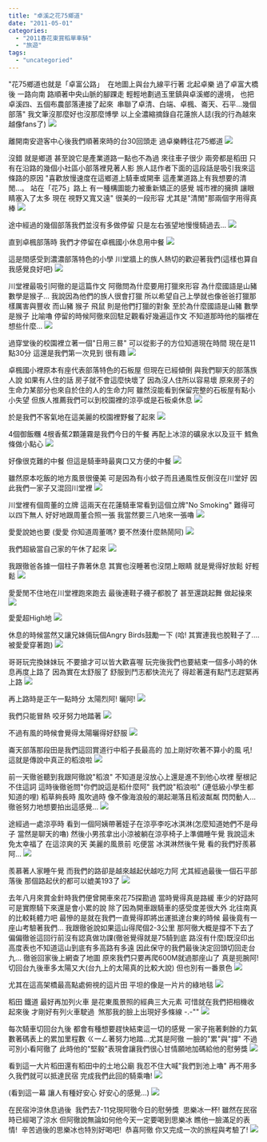 ```yaml
---
title: "卓溪之花75鄉道"
date: "2011-05-01"
categories: 
  - "2011春花東賞稻單車騎"
  - "旅遊"
tags: 
  - "uncategoried"
---
```


"花75鄉道也就是「卓富公路」  在地圖上與台九線平行著 北起卓樂 過了卓富大橋後 一路向南 路順著中央山脈的腳踝走 輕輕地劃過玉里鎮與卓溪鄉的邊境， 也把卓溪四、五個布農部落連接了起來  串聯了卓清、白端、卓楓、崙天、石平…幾個部落" 我文筆沒那麼好也沒那麼博學 以上全濃縮摘錄自花蓮旅人誌(我的行為越來越像fans了) ![](images/5639431912_03e7e06b50.jpg)

離開南安遊客中心後我們順著來時的台30回頭走 過卓樂轉往花75鄉道 ![](images/5639438182_f5839d697c.jpg) 

沒錯 就是鄉道 甚至說它是產業道路一點也不為過 來往車子很少 兩旁都是稻田 只有在沿路的幾個小社區小部落裡見著人影 旅人誌作者下面的這段話是吸引我來這條路的原因 "喜歡放慢速度在這鄉道上騎車或開車 這產業道路上有我想要的清閒…。 站在「花75」路上 有一種構圖能力被重新矯正的感覺 城市裡的擁擠 讓眼睛塞入了太多 現在 視野又寬又遠" 很美的一段形容 尤其是"清閒"那兩個字用得真棒 ![](images/5638856409_0ed173c9dc.jpg)

途中經過的幾個部落我們並沒有多做停留 只是左右張望地慢慢騎過去... ![](images/5638855799_d591544a0c.jpg)

直到卓楓部落時 我們才停留在卓楓國小休息用中餐 ![](images/5639431332_eb13949222.jpg)

這是間感受到濃濃部落特色的小學 川堂牆上的族人熱切的歡迎著我們(這樣也算自我感覺良好吧) ![](images/5639431086_15068562cc.jpg)

川堂裡最吸引阿徹的是這篇作文 阿徹問為什麼要用打獵來形容 為什麼國語是山豬 數學是猴子... 我說因為他們的族人很會打獵 所以希望自己上學就也像爸爸打獵那樣厲害與豐收 而山豬 猴子 飛鼠 則是他們打獵的對象 至於為什麼國語是山豬 數學是猴子 比喻嚕 停留的時候阿徹來回駐足觀看好幾遍這作文 不知道那時他的腦裡在想些什麼... ![](images/5639430886_cc73c9e77f.jpg)

過穿堂後的校園裡立著一個"日用三晷" 可以從影子的方位知道現在時間 現在是11點30分 這還是我們第一次見到 很有趣 ![](images/5639429002_0d541a427a.jpg)

卓楓國小裡原本有座代表部落特色的石板屋 但現在已經傾倒 與我們聊天的部落族人說 如果有人住的話 房子就不會這麼快壞了 因為沒人住所以容易壞 原來房子的生命力某部分也來自於住的人的生命力阿 雖然沒能看到保留完整的石板屋有點小小失望 但族人推薦我們可以到校園裡的涼亭或是石板桌休息 ![](images/5639430084_3c41592bbd.jpg)

於是我們不客氣地在這美麗的校園裡野餐了起來 ![](images/5638854735_88a7284816.jpg)

4個御飯糰 4根香蕉2顆蓮霧是我們今日的午餐 再配上冰涼的礦泉水以及豆干 鱈魚條做小點心 ![](images/5638854253_0f00142559.jpg)

好像很克難的中餐 但這是騎車時最爽口又方便的中餐 ![](images/5638853859_32353eeb6e.jpg)

雖然原本吃飯的地方風景很優美 可是因為有小蚊子而且通風性反倒沒在川堂好 因此我們一家子又混回川堂裡 ![](images/5638853275_14cac01767.jpg)

川堂裡有個周董的立牌 這兩天在花蓮騎車常看到這個立牌"No Smoking" 難得可以四下無人 好好地跟周董合照一張 我當然要三八地來一張嚕 ![](images/5639430444_750aec97d2.jpg)

愛愛說她也要 (愛愛 你知道周董嗎? 要不然湊什麼熱鬧阿) ![](images/5639428740_6336225e95.jpg)

我們超級當自己家的午休了起來 ![](images/5639428176_697744babf.jpg)

我跟徹爸各據一個柱子靠著休息 其實也沒睡著也沒閉上眼睛 就是覺得好放鬆 好輕鬆 ![](images/5639428346_dece76c905.jpg)

愛愛閒不住地在川堂裡跑來跑去 最後連鞋子襪子都脫了 甚至還跳起舞 做起操來 ![](images/5638852357_62ccaf0fec.jpg)

愛愛超High地 ![](images/5639427696_1da096b10a.jpg)

休息的時候當然又讓兄妹倆玩個Angry Birds鼓勵一下 (哈! 其實連我也脫鞋子了....被愛愛穿著跑) ![](images/5639427534_f003408dc6.jpg)

哥哥玩完換妹妹玩 不要搶才可以皆大歡喜喔 玩完後我們也要結束一個多小時的休息再度上路了 因為實在太舒服了 舒服到鬥志都快流光了 得趁著還有點鬥志趕緊再上路 ![](images/5639427384_fbb732c8f5.jpg)

再上路時是正午一點時分 太陽烈阿! 曬阿! ![](images/5638851675_4dc6be1ec9.jpg)

我們只能冒熱 咬牙努力地踏著 ![](images/5638851475_a83c14d20a.jpg)

不過有風的時候會覺得太陽曬得好舒服 ![](images/5638850943_eb40b3506e.jpg)

崙天部落那段田是我們這回賞道行中稻子長最高的 加上剛好吹著不算小的風 吼! 這就是傳說中真正的稻浪啦 ![](images/5638851339_1fb4f85b0d.jpg)

前一天徹爸聽到我跟阿徹說"稻浪" 不知道是沒放心上還是進不到他心坎裡 壓根記不住這詞 這時後徹爸問"你們說這是稻什麼阿" 我們說"稻浪啦" (連低級小學生都知道的哩) 稻草夠長時 風吹過時 像不像海浪般的潮起潮落且稻波粼粼 閃閃動人...徹爸努力地想要拍出這感覺... ![](images/5639425152_272cd606ae.jpg)

途經過一處涼亭時 看到一個阿姨帶著姪子在涼亭李吃冰淇淋(怎麼知道她們不是母子 當然是聊天的嚕) 然後小男孩拿出小涼被躺在涼亭椅子上準備睡午覺 我說這未免太幸福了 在這涼爽的天 美麗的風景前 吃便當 冰淇淋然後午覺 看的我們好羨慕阿... ![](images/5639424958_89eecf57fe.jpg)

羨慕著人家睡午覺 而我們的路卻是越來越起伏越吃力阿 尤其經過最後一個石平部落後 那個路起伏的都可以媲美193了 ![](images/5638849231_ba30b8ef23.jpg)

去年八月來賞金針時我們便曾開車來花75探勘過 當時覺得真是路緩 車少的好路阿 可是實際騎下來還是會小累的說 除了因為開車跟騎車的感受度差很大外 北往南真的比較耗體力吧 最慘的是就在我們一直覺得即將出運抵達台東的時候 最後竟有一座山考驗著我們... 我跟徹爸說如果這山得爬個2-3公里 那阿徹大概是撐不下去了 偏偏徹爸這回行前沒有認真做功課(徹爸覺得就是75騎到底 路沒有什麼)既沒印出高度表也不知道這山到底有多高路有多遠 因此保守的我們最後決定回頭切回走台九... 徹爸回家後上網查了地圖 原來我們只要再爬600M就過那座山了 真是扼腕阿! 切回台九後車多太陽又大(台九上的太陽真的比較大說) 但也別有一番景色 ![](images/5638849059_02f3c47cae.jpg)

尤其在這高架橋最高點處俯視的這片田 平坦的像是一片片的綠地毯 ![](images/5638848877_ea247b5d4e.jpg)

稻田 鐵道 最好再加列火車 是花東風景照的經典三大元素 可惜就在我們把相機收起來後 才剛好有列火車駛過  煞那我的臉上出現好多條線 -.-"" ![](images/5638848745_be9c1dc39a.jpg)

每次騎車切回台九後 都會有種想要趕快結束這一切的感覺 一家子拖著剩餘的力氣 數著碼表上的累加里程數 ㄍ一ㄥ著努力地踏...尤其是阿徹 一臉的"累"與"撐" 不過可別小看阿徹了 此時他的"堅毅"表現會讓我們很心甘情願地加碼給他的慰勞獎 ![](images/5639423964_e861e2460e.jpg)

看到這一大片稻田還有稻田中的土地公廟 我忍不住大喊"我們到池上嚕" 再不用多久我們就可以抵達民宿 完成我們此回的騎乘嚕! ![](images/5638848047_2d1b46a4ed.jpg)

(看到這一幕 讓人有種好安心 好安心的感覺...) ![](images/5639423790_4ae7210d59.jpg)

在民宿沖涼休息過後  我們去7-11兌現阿徹今日的慰勞獎  思樂冰一杯! 雖然在民宿時已經喝了涼水 但阿徹說無論如何他今天一定要喝到思樂冰 瞧他一臉滿足的表情!  辛苦過後的思樂冰也特別好喝吧!  恭喜阿徹 你又完成一次的旅程與考驗了! ![](images/5638843505_1934b25e89.jpg)

